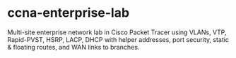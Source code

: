 # ccna-enterprise-lab
Multi-site enterprise network lab in Cisco Packet Tracer using VLANs, VTP, Rapid-PVST, HSRP, LACP, DHCP with helper addresses, port security, static &amp; floating routes, and WAN links to branches.
